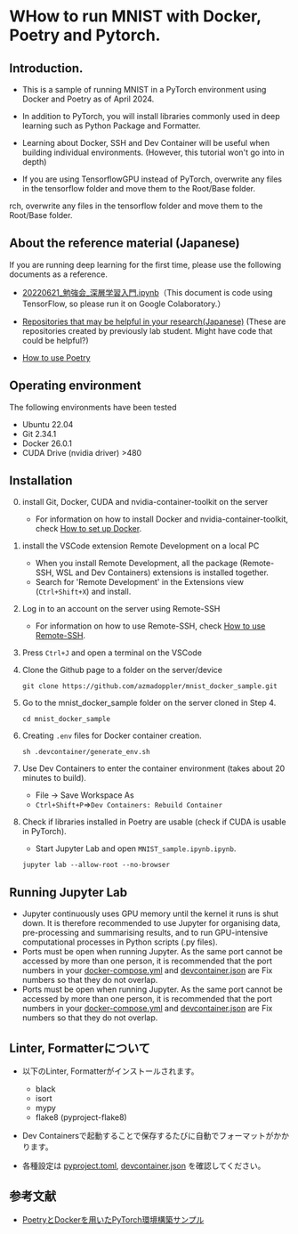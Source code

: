 # WHow to run MNIST with Docker, Poetry and Pytorch.

## Introduction.

- This is a sample of running MNIST in a PyTorch environment using Docker and Poetry as of April 2024.

- In addition to PyTorch, you will install libraries commonly used in deep learning such as Python Package and Formatter.

- Learning about Docker, SSH and Dev Container will be useful when building individual environments. (However, this tutorial won't go into in depth)

- If you are using TensorflowGPU instead of PyTorch, overwrite any files in the tensorflow folder and move them to the Root/Base folder.

rch, overwrite any files in the tensorflow folder and move them to the Root/Base folder.

## About the reference material (Japanese)

If you are running deep learning for the first time, please use the following documents as a reference. 

- [20220621_勉強会_深層学習入門.ipynb](/20220621_勉強会_深層学習入門.ipynb)（This document is code using TensorFlow, so please run it on Google Colaboratory.）

- [Repositories that may be helpful in your research(Japanese)](https://github.com/orgs/bisbislab/repositories) (These are repositories created by previously lab student. Might have code that could be helpful?)

- [How to use Poetry](/markdown/Poetry.md)


## Operating environment

The following environments have been tested

- Ubuntu 22.04
- Git 2.34.1
- Docker 26.0.1
- CUDA Drive (nvidia driver) >480

## Installation

0. install Git, Docker, CUDA and nvidia-container-toolkit on the server
    - For information on how to install Docker and nvidia-container-toolkit, check [How to set up Docker](/markdown/Docker_Setup.md).

1. install the VSCode extension Remote Development on a local PC

    - When you install Remote Development, all the package (Remote-SSH, WSL and Dev Containers) extensions is installed together.
    - Search for 'Remote Development' in the Extensions view (`Ctrl+Shift+X`) and install.

2. Log in to an account on the server using Remote-SSH

    - For information on how to use Remote-SSH, check [How to use Remote-SSH](/markdown/Remote_SSH.md).

3. Press `Ctrl+J` and open a terminal on the VSCode

4. Clone the Github page to a folder on the server/device

    ```
    git clone https://github.com/azmadoppler/mnist_docker_sample.git
    ```

5.  Go to the mnist_docker_sample folder on the server cloned in Step 4.

    ```
    cd mnist_docker_sample
    ```

6. Creating `.env` files for Docker container creation.

    ```
    sh .devcontainer/generate_env.sh
    ```

6. Use Dev Containers to enter the container environment (takes about 20 minutes to build).

    - File -> Save Workspace As
    - `Ctrl+Shift+P`=>`Dev Containers: Rebuild Container`

9. Check if libraries installed in Poetry are usable (check if CUDA is usable in PyTorch).

    - Start Jupyter Lab and open `MNIST_sample.ipynb.ipynb`.

    ```
    jupyter lab --allow-root --no-browser
    ```

## Running Jupyter Lab
- Jupyter continuously uses GPU memory until the kernel it runs is shut down. It is therefore recommended to use Jupyter for organising data, pre-processing and summarising results, and to run GPU-intensive computational processes in Python scripts (.py files).
- Ports must be open when running Jupyter. As the same port cannot be accessed by more than one person, it is recommended that the port numbers in your [docker-compose.yml](/docker-compose.yml) and [devcontainer.json](/.devcontainer/devcontainer.json) are Fix numbers so that they do not overlap.
- Ports must be open when running Jupyter. As the same port cannot be accessed by more than one person, it is recommended that the port numbers in your [docker-compose.yml](/docker-compose.yml) and [devcontainer.json](/.devcontainer/devcontainer.json) are Fix numbers so that they do not overlap.


## Linter, Formatterについて

- 以下のLinter, Formatterがインストールされます。
    
    - black
    - isort
    - mypy
    - flake8 (pyproject-flake8)

- Dev Containersで起動することで保存するたびに自動でフォーマットがかかります。
- 各種設定は [pyproject.toml](/pyproject.toml), [devcontainer.json](/.devcontainer/devcontainer.json) を確認してください。

## 参考文献

- [PoetryとDockerを用いたPyTorch環境構築サンプル](https://github.com/bisbislab/pytorch_poetry_docker_sample/)

